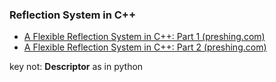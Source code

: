 ### Reflection System in C++

- [A Flexible Reflection System in C++: Part 1 (preshing.com)](https://preshing.com/20180116/a-primitive-reflection-system-in-cpp-part-1/)
- [A Flexible Reflection System in C++: Part 2 (preshing.com)](https://preshing.com/20180124/a-flexible-reflection-system-in-cpp-part-2/)

key not: **Descriptor** as in python